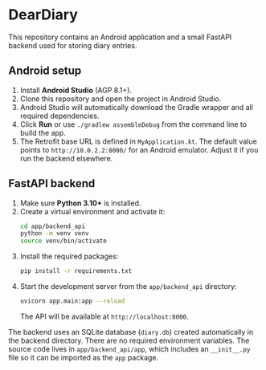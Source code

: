 # DearDiary

This repository contains an Android application and a small FastAPI backend used for storing diary entries.

## Android setup

1. Install **Android Studio** (AGP 8.1+).
2. Clone this repository and open the project in Android Studio.
3. Android Studio will automatically download the Gradle wrapper and all required dependencies.
4. Click **Run** or use `./gradlew assembleDebug` from the command line to build the app.
5. The Retrofit base URL is defined in `MyApplication.kt`. The default value points to `http://10.0.2.2:8000/` for an Android emulator. Adjust it if you run the backend elsewhere.

## FastAPI backend

1. Make sure **Python 3.10+** is installed.
2. Create a virtual environment and activate it:
   ```bash
   cd app/backend_api
   python -m venv venv
   source venv/bin/activate
   ```
3. Install the required packages:
   ```bash
   pip install -r requirements.txt
   ```
4. Start the development server from the `app/backend_api` directory:
   ```bash
   uvicorn app.main:app --reload
   ```
   The API will be available at `http://localhost:8000`.

The backend uses an SQLite database (`diary.db`) created automatically in the backend directory. There are no required environment variables.
The source code lives in `app/backend_api/app`, which includes an `__init__.py` file so it can be imported as the `app` package.
